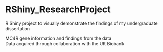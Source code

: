 # RShiny_ResearchProject

R Shiny project to visually demonstrate the findings of my undergraduate dissertation  

MC4R gene information and findings from the data   
Data acquired through collaboration with the UK Biobank


